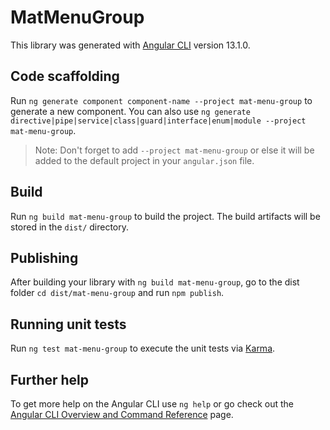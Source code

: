 # MatMenuGroup

This library was generated with [Angular CLI](https://github.com/angular/angular-cli) version 13.1.0.

## Code scaffolding

Run `ng generate component component-name --project mat-menu-group` to generate a new component. You can also use `ng generate directive|pipe|service|class|guard|interface|enum|module --project mat-menu-group`.
> Note: Don't forget to add `--project mat-menu-group` or else it will be added to the default project in your `angular.json` file. 

## Build

Run `ng build mat-menu-group` to build the project. The build artifacts will be stored in the `dist/` directory.

## Publishing

After building your library with `ng build mat-menu-group`, go to the dist folder `cd dist/mat-menu-group` and run `npm publish`.

## Running unit tests

Run `ng test mat-menu-group` to execute the unit tests via [Karma](https://karma-runner.github.io).

## Further help

To get more help on the Angular CLI use `ng help` or go check out the [Angular CLI Overview and Command Reference](https://angular.io/cli) page.

